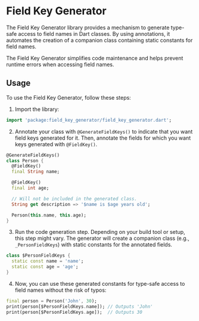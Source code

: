  # Field Key Generator
 The Field Key Generator library provides a mechanism to generate type-safe
 access to field names in Dart classes. By using annotations, it automates
 the creation of a companion class containing static constants for field
 names.

 The Field Key Generator simplifies code maintenance and helps prevent runtime
 errors when accessing field names.

 ## Usage

 To use the Field Key Generator, follow these steps:

 1. Import the library:

 ```dart
 import 'package:field_key_generator/field_key_generator.dart';
 ```

 2. Annotate your class with `@GenerateFieldKeys()` to indicate that you want
    field keys generated for it. Then, annotate the fields for which you want
    keys generated with `@FieldKey()`.

 ```dart
 @GenerateFieldKeys()
 class Person {
   @FieldKey()
   final String name;

   @FieldKey()
   final int age;

   // Will not be included in the generated class.
   String get description => '$name is $age years old';

   Person(this.name, this.age);
 }
 ```

 3. Run the code generation step. Depending on your build tool or setup,
    this step might vary. The generator will create a companion class
    (e.g., `_PersonFieldKeys`) with static constants for the annotated fields.

 ```dart
 class $PersonFieldKeys {
   static const name = 'name';
   static const age = 'age';
 }
 ```

 4. Now, you can use these generated constants for type-safe access to field
    names without the risk of typos:

 ```dart
 final person = Person('John', 30);
 print(person[$PersonFieldKeys.name]); // Outputs 'John'
 print(person[$PersonFieldKeys.age]);  // Outputs 30
 ```

